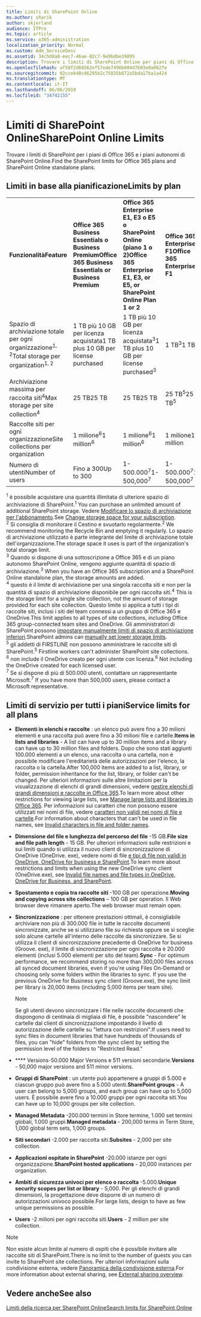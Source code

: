 ```yaml
---
title: Limiti di SharePoint Online
ms.author: sharik
author: skjerland
audience: ITPro
ms.topic: article
ms.service: o365-administration
localization_priority: Normal
ms.custom: Adm_ServiceDesc
ms.assetid: 34c5d8a8-eec7-46ae-82c7-9e9bdbe39895
description: Trovare i limiti di SharePoint Online per piani di Office 365 Enterprise e per piani autonomi.
ms.openlocfilehash: af58f2d68562ef57ede7496b604d7603e0a062fe
ms.sourcegitcommit: 02cceb48c46295b2c75835b872a5bda17ba1a424
ms.translationtype: MT
ms.contentlocale: it-IT
ms.lasthandoff: 06/06/2019
ms.locfileid: "34742155"
---
```

# <a name="sharepoint-online-limits"></a><span data-ttu-id="5b5ac-103">Limiti di SharePoint Online</span><span class="sxs-lookup"><span data-stu-id="5b5ac-103">SharePoint Online Limits</span></span> 

<span data-ttu-id="5b5ac-104">Trovare i limiti di SharePoint per i piani di Office 365 e i piani autonomi di SharePoint Online.</span><span class="sxs-lookup"><span data-stu-id="5b5ac-104">Find the SharePoint limits for Office 365 plans and SharePoint Online standalone plans.</span></span>
  
## <a name="limits-by-plan"></a><span data-ttu-id="5b5ac-105">Limiti in base alla pianificazione</span><span class="sxs-lookup"><span data-stu-id="5b5ac-105">Limits by plan</span></span> 

|||||
|:-----|:-----|:-----|:-----|
|<span data-ttu-id="5b5ac-106">**Funzionalità**</span><span class="sxs-lookup"><span data-stu-id="5b5ac-106">**Feature**</span></span> <br/> |<span data-ttu-id="5b5ac-107">**Office 365 Business Essentials o Business Premium**</span><span class="sxs-lookup"><span data-stu-id="5b5ac-107">**Office 365 Business Essentials or Business Premium**</span></span> <br/> |<span data-ttu-id="5b5ac-108">**Office 365 Enterprise E1, E3 o E5 o SharePoint Online (piano 1 o 2)**</span><span class="sxs-lookup"><span data-stu-id="5b5ac-108">**Office 365 Enterprise E1, E3, or E5, or SharePoint Online Plan 1 or 2**</span></span> <br/> | <span data-ttu-id="5b5ac-109">**Office 365 Enterprise F1**</span><span class="sxs-lookup"><span data-stu-id="5b5ac-109">**Office 365 Enterprise F1**</span></span> <br/> |
|<span data-ttu-id="5b5ac-110">Spazio di archiviazione totale per ogni organizzazione<sup>1, 2</sup></span><span class="sxs-lookup"><span data-stu-id="5b5ac-110">Total storage per organization<sup>1, 2</sup></span></span> <br/> |<span data-ttu-id="5b5ac-111">1 TB più 10 GB per licenza acquistata</span><span class="sxs-lookup"><span data-stu-id="5b5ac-111">1 TB plus 10 GB per license purchased</span></span>  <br/> |<span data-ttu-id="5b5ac-112">1 TB più 10 GB per licenza acquistata<sup>3</sup></span><span class="sxs-lookup"><span data-stu-id="5b5ac-112">1 TB plus 10 GB per license purchased<sup>3</sup></span></span> <br/> |<span data-ttu-id="5b5ac-113">1 TB<sup>3</sup></span><span class="sxs-lookup"><span data-stu-id="5b5ac-113">1 TB<sup>3</sup></span></span> <br/> |
|<span data-ttu-id="5b5ac-114">Archiviazione massima per raccolta siti<sup>4</sup></span><span class="sxs-lookup"><span data-stu-id="5b5ac-114">Max storage per site collection<sup>4</sup></span></span><br/> |<span data-ttu-id="5b5ac-115">25 TB</span><span class="sxs-lookup"><span data-stu-id="5b5ac-115">25 TB</span></span> <br/> |<span data-ttu-id="5b5ac-116">25 TB</span><span class="sxs-lookup"><span data-stu-id="5b5ac-116">25 TB</span></span> <br/> |<span data-ttu-id="5b5ac-117">25 TB<sup>5</sup></span><span class="sxs-lookup"><span data-stu-id="5b5ac-117">25 TB<sup>5</sup></span></span> <br/> |
|<span data-ttu-id="5b5ac-118">Raccolte siti per ogni organizzazione</span><span class="sxs-lookup"><span data-stu-id="5b5ac-118">Site collections per organization</span></span>  <br/> |<span data-ttu-id="5b5ac-119">1 milione<sup>6</sup></span><span class="sxs-lookup"><span data-stu-id="5b5ac-119">1 million<sup>6</sup></span></span> <br/> |<span data-ttu-id="5b5ac-120">1 milione<sup>6</sup></span><span class="sxs-lookup"><span data-stu-id="5b5ac-120">1 million<sup>6</sup></span></span> <br/> |<span data-ttu-id="5b5ac-121">1 milione</span><span class="sxs-lookup"><span data-stu-id="5b5ac-121">1 million</span></span><br/> |
|<span data-ttu-id="5b5ac-122">Numero di utenti</span><span class="sxs-lookup"><span data-stu-id="5b5ac-122">Number of users</span></span>  <br/> |<span data-ttu-id="5b5ac-123">Fino a 300</span><span class="sxs-lookup"><span data-stu-id="5b5ac-123">Up to 300</span></span>  <br/> |<span data-ttu-id="5b5ac-124">1- 500.000<sup>7</sup></span><span class="sxs-lookup"><span data-stu-id="5b5ac-124">1- 500,000<sup>7</sup></span></span> <br/> |<span data-ttu-id="5b5ac-125">1- 500.000<sup>7</sup></span><span class="sxs-lookup"><span data-stu-id="5b5ac-125">1- 500,000<sup>7</sup></span></span> <br/> |
   
<span data-ttu-id="5b5ac-126"><sup>1</sup> è possibile acquistare una quantità illimitata di ulteriore spazio di archiviazione di SharePoint.</span><span class="sxs-lookup"><span data-stu-id="5b5ac-126"><sup>1</sup> You can purchase an unlimited amount of additional SharePoint storage.</span></span> <span data-ttu-id="5b5ac-127">Vedere [Modificare lo spazio di archiviazione per l'abbonamento](/office365/admin/subscriptions-and-billing/add-storage-space).</span><span class="sxs-lookup"><span data-stu-id="5b5ac-127">See [Change storage space for your subscription](/office365/admin/subscriptions-and-billing/add-storage-space).</span></span> 
<br/><span data-ttu-id="5b5ac-128"><sup>2</sup> Si consiglia di monitorare il Cestino e svuotarlo regolarmente.</span><span class="sxs-lookup"><span data-stu-id="5b5ac-128"><sup>2</sup> We recommend monitoring the Recycle Bin and emptying it regularly.</span></span> <span data-ttu-id="5b5ac-129">Lo spazio di archiviazione utilizzato è parte integrante del limite di archiviazione totale dell'organizzazione.</span><span class="sxs-lookup"><span data-stu-id="5b5ac-129">The storage space it uses is part of the organization's total storage limit.</span></span> 
<br/> <span data-ttu-id="5b5ac-130"><sup>3</sup> Quando si dispone di una sottoscrizione a Office 365 e di un piano autonomo SharePoint Online, vengono aggiunte quantità di spazio di archiviazione.</span><span class="sxs-lookup"><span data-stu-id="5b5ac-130"><sup>3</sup> When you have an Office 365 subscription and a SharePoint Online standalone plan, the storage amounts are added.</span></span> 
<br/> <span data-ttu-id="5b5ac-131"><sup>4</sup> questo è il limite di archiviazione per una singola raccolta siti e non per la quantità di spazio di archiviazione disponibile per ogni raccolta siti.</span><span class="sxs-lookup"><span data-stu-id="5b5ac-131"><sup>4</sup> This is the storage limit for a single site collection, not the amount of storage provided for each site collection.</span></span> <span data-ttu-id="5b5ac-132">Questo limite si applica a tutti i tipi di raccolte siti, inclusi i siti del team connessi a un gruppo di Office 365 e OneDrive.</span><span class="sxs-lookup"><span data-stu-id="5b5ac-132">This limit applies to all types of site collections, including Office 365 group-connected team sites and OneDrive.</span></span> <span data-ttu-id="5b5ac-133">Gli amministratori di SharePoint possono [impostare manualmente limiti di spazio di archiviazione inferiori](/sharepoint/manage-site-collection-storage-limits).</span><span class="sxs-lookup"><span data-stu-id="5b5ac-133">SharePoint admins can [manually set lower storage limits](/sharepoint/manage-site-collection-storage-limits).</span></span> 
<br/> <span data-ttu-id="5b5ac-134"><sup>5</sup> gli addetti di FIRSTLINE non possono amministrare le raccolte siti di SharePoint.</span><span class="sxs-lookup"><span data-stu-id="5b5ac-134"><sup>5</sup> Firstline workers can't administer SharePoint site collections.</span></span> 
<br/> <span data-ttu-id="5b5ac-135"><sup>6</sup> non include il OneDrive creato per ogni utente con licenza.</span><span class="sxs-lookup"><span data-stu-id="5b5ac-135"><sup>6</sup> Not including the OneDrive created for each licensed user.</span></span> 
<br/> <span data-ttu-id="5b5ac-136"><sup>7</sup> Se si dispone di più di 500.000 utenti, contattare un rappresentante Microsoft.</span><span class="sxs-lookup"><span data-stu-id="5b5ac-136"><sup>7</sup> If you have more than 500,000 users, please contact a Microsoft representative.</span></span> 
  

  
## <a name="service-limits-for-all-plans"></a><span data-ttu-id="5b5ac-137">Limiti di servizio per tutti i piani</span><span class="sxs-lookup"><span data-stu-id="5b5ac-137">Service limits for all plans</span></span>

- <span data-ttu-id="5b5ac-138">**Elementi in elenchi e raccolte** : un elenco può avere fino a 30 milioni elementi e una raccolta può avere fino a 30 milioni file e cartelle.</span><span class="sxs-lookup"><span data-stu-id="5b5ac-138">**Items in lists and libraries** - A list can have up to 30 million items and a library can have up to 30 million files and folders.</span></span> <span data-ttu-id="5b5ac-139">Dopo che sono stati aggiunti 100.000 elementi a un elenco, una raccolta o una cartella, non è possibile modificare l'ereditarietà delle autorizzazioni per l'elenco, la raccolta o la cartella.</span><span class="sxs-lookup"><span data-stu-id="5b5ac-139">After 100,000 items are added to a list, library, or folder, permission inheritance for the list, library, or folder can't be changed.</span></span> <span data-ttu-id="5b5ac-140">Per ulteriori informazioni sulle altre limitazioni per la visualizzazione di elenchi di grandi dimensioni, vedere [gestire elenchi di grandi dimensioni e raccolte in Office 365](https://support.office.com/article/b4038448-ec0e-49b7-b853-679d3d8fb784).</span><span class="sxs-lookup"><span data-stu-id="5b5ac-140">To learn more about other restrictions for viewing large lists, see [Manage large lists and libraries in Office 365](https://support.office.com/article/b4038448-ec0e-49b7-b853-679d3d8fb784).</span></span> <span data-ttu-id="5b5ac-141">Per informazioni sui caratteri che non possono essere utilizzati nei nomi di file, vedere [caratteri non validi nei nomi di file e cartelle](https://support.office.com/article/64883a5d-228e-48f5-b3d2-eb39e07630fa).</span><span class="sxs-lookup"><span data-stu-id="5b5ac-141">For information about characters that can't be used in file names, see [Invalid characters in file and folder names](https://support.office.com/article/64883a5d-228e-48f5-b3d2-eb39e07630fa).</span></span>

- <span data-ttu-id="5b5ac-142">**Dimensione del file e lunghezza del percorso del file** -15 GB.</span><span class="sxs-lookup"><span data-stu-id="5b5ac-142">**File size and file path length** - 15 GB.</span></span> <span data-ttu-id="5b5ac-143">Per ulteriori informazioni sulle restrizioni e sui limiti quando si utilizza il nuovo client di sincronizzazione di OneDrive (OneDrive. exe), vedere nomi di file [e tipi di file non validi in OneDrive, OneDrive for business e SharePoint](https://support.office.com/article/64883a5d-228e-48f5-b3d2-eb39e07630fa).</span><span class="sxs-lookup"><span data-stu-id="5b5ac-143">To learn more about restrictions and limits when using the new OneDrive sync client (OneDrive.exe), see [Invalid file names and file types in OneDrive, OneDrive for Business, and SharePoint](https://support.office.com/article/64883a5d-228e-48f5-b3d2-eb39e07630fa).</span></span>

- <span data-ttu-id="5b5ac-144">**Spostamento e copia tra raccolte siti** -100 GB per operazione.</span><span class="sxs-lookup"><span data-stu-id="5b5ac-144">**Moving and copying across site collections** – 100 GB per operation.</span></span> <span data-ttu-id="5b5ac-145">Il Web browser deve rimanere aperto.</span><span class="sxs-lookup"><span data-stu-id="5b5ac-145">The web browser must remain open.</span></span>

- <span data-ttu-id="5b5ac-146">**Sincronizzazione** : per ottenere prestazioni ottimali, è consigliabile archiviare non più di 300.000 file in tutte le raccolte documenti sincronizzate, anche se si utilizzano file su richiesta oppure se si sceglie solo alcune cartelle all'interno delle raccolte da sincronizzare. Se si utilizza il client di sincronizzazione precedente di OneDrive for business (Groove. exe), il limite di sincronizzazione per ogni raccolta è 20.000 elementi (inclusi 5.000 elementi per sito del team).</span><span class="sxs-lookup"><span data-stu-id="5b5ac-146">**Sync** - For optimum performance, we recommend storing no more than 300,000 files across all synced document libraries, even if you're using Files On-Demand or choosing only some folders within the libraries to sync. If you use the previous OneDrive for Business sync client (Groove.exe), the sync limit per library is 20,000 items (including 5,000 items per team site).</span></span>

    > [!NOTE]
    > <span data-ttu-id="5b5ac-147">Se gli utenti devono sincronizzare i file nelle raccolte documenti che dispongono di centinaia di migliaia di file, è possibile "nascondere" le cartelle dal client di sincronizzazione impostando il livello di autorizzazione delle cartelle su "lettura con restrizioni".</span><span class="sxs-lookup"><span data-stu-id="5b5ac-147">If users need to sync files in document libraries that have hundreds of thousands of files, you can "hide" folders from the sync client by setting the permission level of the folders to "Restricted Read."</span></span> 

- <span data-ttu-id="5b5ac-148">\*\*\*\* Versions-50.000 Major Versions e 511 versioni secondarie.</span><span class="sxs-lookup"><span data-stu-id="5b5ac-148">**Versions** - 50,000 major versions and 511 minor versions.</span></span>

- <span data-ttu-id="5b5ac-149">**Gruppi di SharePoint** : un utente può appartenere a gruppi di 5.000 e ciascun gruppo può avere fino a 5.000 utenti.</span><span class="sxs-lookup"><span data-stu-id="5b5ac-149">**SharePoint groups** - A user can belong to 5,000 groups, and each group can have up to 5,000 users.</span></span> <span data-ttu-id="5b5ac-150">È possibile avere fino a 10.000 gruppi per ogni raccolta siti.</span><span class="sxs-lookup"><span data-stu-id="5b5ac-150">You can have up to 10,000 groups per site collection.</span></span>

- <span data-ttu-id="5b5ac-151">**Managed Metadata** -200.000 termini in Store termine, 1.000 set termini globali, 1.000 gruppi.</span><span class="sxs-lookup"><span data-stu-id="5b5ac-151">**Managed metadata** - 200,000 terms in Term Store, 1,000 global term sets, 1,000 groups.</span></span>

- <span data-ttu-id="5b5ac-152">**Siti secondari** -2.000 per raccolta siti.</span><span class="sxs-lookup"><span data-stu-id="5b5ac-152">**Subsites** - 2,000 per site collection.</span></span>

- <span data-ttu-id="5b5ac-153">**Applicazioni ospitate in SharePoint** -20.000 istanze per ogni organizzazione.</span><span class="sxs-lookup"><span data-stu-id="5b5ac-153">**SharePoint hosted applications** - 20,000 instances per organization.</span></span>

- <span data-ttu-id="5b5ac-154">**Ambiti di sicurezza univoci per elenco o raccolta** -5.000.</span><span class="sxs-lookup"><span data-stu-id="5b5ac-154">**Unique security scopes per list or library** - 5,000.</span></span> <span data-ttu-id="5b5ac-155">Per gli elenchi di grandi dimensioni, la progettazione deve disporre di un numero di autorizzazioni univoco possibile.</span><span class="sxs-lookup"><span data-stu-id="5b5ac-155">For large lists, design to have as few unique permissions as possible.</span></span>

- <span data-ttu-id="5b5ac-156">**Users** -2 milioni per ogni raccolta siti.</span><span class="sxs-lookup"><span data-stu-id="5b5ac-156">**Users** - 2 million per site collection.</span></span>

> [!NOTE]
> <span data-ttu-id="5b5ac-157">Non esiste alcun limite al numero di ospiti che è possibile invitare alle raccolte siti di SharePoint.</span><span class="sxs-lookup"><span data-stu-id="5b5ac-157">There is no limit to the number of guests you can invite to SharePoint site collections.</span></span> <span data-ttu-id="5b5ac-158">Per ulteriori informazioni sulla condivisione esterna, vedere [Panoramica della condivisione esterna](/sharepoint/external-sharing-overview).</span><span class="sxs-lookup"><span data-stu-id="5b5ac-158">For more information about external sharing, see [External sharing overview](/sharepoint/external-sharing-overview).</span></span>

## <a name="see-also"></a><span data-ttu-id="5b5ac-159">Vedere anche</span><span class="sxs-lookup"><span data-stu-id="5b5ac-159">See also</span></span>

[<span data-ttu-id="5b5ac-160">Limiti della ricerca per SharePoint Online</span><span class="sxs-lookup"><span data-stu-id="5b5ac-160">Search limits for SharePoint Online</span></span>](/sharepoint/search-limits)
